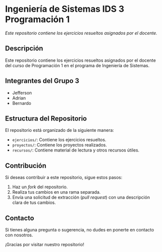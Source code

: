 # Ingeniería de Sistemas IDS 3 Programación 1

*Este repositorio contiene los ejercicios resueltos asignados por el docente.*

## Descripción
Este repositorio contiene los ejercicios resueltos asignados por el docente del curso de Programación 1 en el programa de Ingeniería de Sistemas.

## Integrantes del Grupo 3
- Jefferson
- Adrian
- Bernardo

## Estructura del Repositorio
El repositorio está organizado de la siguiente manera:
- `ejercicios/`: Contiene los ejercicios resueltos.
- `proyectos/`: Contiene los proyectos realizados.
- `recursos/`: Contiene material de lectura y otros recursos útiles.

## Contribución
Si deseas contribuir a este repositorio, sigue estos pasos:
1. Haz un *fork* del repositorio.
2. Realiza tus cambios en una rama separada.
3. Envía una solicitud de extracción (*pull request*) con una descripción clara de tus cambios.

## Contacto
Si tienes alguna pregunta o sugerencia, no dudes en ponerte en contacto con nosotros.

¡Gracias por visitar nuestro repositorio!
